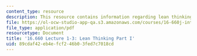 ```yaml
---
content_type: resource
description: This resource contains information regarding lean thinking part I.
file: https://ol-ocw-studio-app-qa.s3.amazonaws.com/courses/16-660j-introduction-to-lean-six-sigma-methods-january-iap-2012/89cdaf42eb4efcf246b03fed7c7018cd_MIT16_660JIAP12_1-3part1.pdf
file_type: application/pdf
resourcetype: Document
title: '16.660 Lecture 1-3: Lean Thinking Part I'
uid: 89cdaf42-eb4e-fcf2-46b0-3fed7c7018cd
---
```

